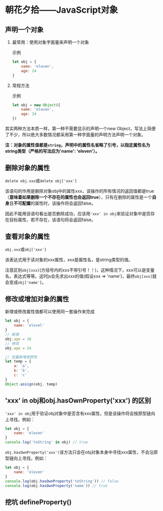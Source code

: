 # 朝花夕拾——JavaScript对象

## 声明一个对象

1. 最常用：使用对象字面量来声明一个对象

    示例

    ```js
    let obj = {
        name: 'eleven',
        age: 24
    }
    ```

2. 常规方法

    示例

    ```js
    let obj = new Object({
        name: 'eleven',
        age: 24
    })
    ```

其实两种方法本质一样，第一种不需要显示的声明一个new Object，写法上简便了不少，所以绝大多数情况都采用第一种字面量的声明方法声明一个对象。

**注：对象的属性值都是`string`，声明中的属性名省略了引号，以指定属性名为string类型（严格的写法应为'name': 'eleven'）。**

## 删除对象的属性

`delete obj.xxx`或`delete obj['xxx']`

该语句的作用是删除对象obj中的属性xxx，该操作的所有情况的返回值都是true（**意味着如果删除一个不存在的属性也会返回true**），只有在删除的属性是一个**自身**且**不可配置**的属性时，该操作将会返回false。

因此不能用该语句看出是否删除成功，应该用`'xxx' in obj`来验证对象中是否存在目标属性，若不存在，该语句将会返回false。

## 查看对象的属性

`obj.xxx`或`obj['xxx']`

该表达式用于读对象的xxx属性，xxx是属性名，是string类型的值。

注意区别`obj[xxx]`(方括号内的xxx不带引号！！)，这种情况下，xxx可以是变量名，表达式等等。这时js会先求出xxx的值(假设xxx => 'name')，最终`obj[xxx]`就会变成`obj['name']`。

## 修改或增加对象的属性

新增或修改属性值都可以使用同一套操作来完成

```js
let obj = {
    name: 'elevel'
}
// 新增
obj.age = 18
// 修改
obj.age = 24

// 批量新增或修改
let temp = {
    a: 'a',
    b: 'b',
    c: 'c'
}
Object.assign(obj, temp)
```

## 'xxx' in obj和obj.hasOwnProperty('xxx') 的区别

`'xxx' in obj`用于验证obj对象中是否含有xxx属性，但是该操作将会按原型链向上寻找，例如：

```js
let obj = {
    name: 'eleven'
}
console.log('toString' in obj) // true
```

`obj.hasOwnProperty('xxx')`该方法只会在obj对象本身中寻找xxx属性，不会沿原型链向上寻找，例如：

```js
let obj = {
    name: 'eleven'
}
console.log(obj.hasOwnProperty('toString')) // false
console.log(obj.hasOwnProperty('name')) // true
```

## 挖坑 defineProperty()
